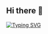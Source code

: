 ## Hi there 👋
[![Typing SVG](https://readme-typing-svg.demolab.com/?lines=Developer+in+learning+process;Cross+platform+application+development)](https://git.io/typing-svg)
<!--
**IsCa3215/IsCa3215** is a ✨ _special_ ✨ repository because its `README.md` (this file) appears on your GitHub profile.

Here are some ideas to get you started:

- 🔭 I’m currently working on ...
- 🌱 I’m currently learning ...
- 👯 I’m looking to collaborate on ...
- 🤔 I’m looking for help with ...
- 💬 Ask me about ...
- 📫 How to reach me: ...
- 😄 Pronouns: ...
- ⚡ Fun fact: ...
-->

